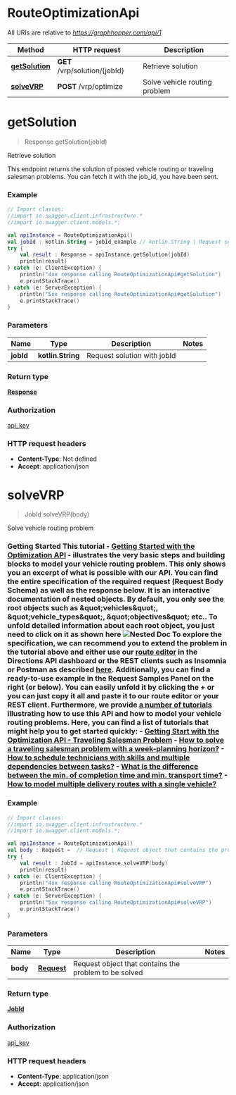 # RouteOptimizationApi

All URIs are relative to *https://graphhopper.com/api/1*

Method | HTTP request | Description
------------- | ------------- | -------------
[**getSolution**](RouteOptimizationApi.md#getSolution) | **GET** /vrp/solution/{jobId} | Retrieve solution
[**solveVRP**](RouteOptimizationApi.md#solveVRP) | **POST** /vrp/optimize | Solve vehicle routing problem

<a name="getSolution"></a>
# **getSolution**
> Response getSolution(jobId)

Retrieve solution

This endpoint returns the solution of posted vehicle routing or traveling salesman problems. You can fetch it with the job_id, you have been sent. 

### Example
```kotlin
// Import classes:
//import io.swagger.client.infrastructure.*
//import io.swagger.client.models.*;

val apiInstance = RouteOptimizationApi()
val jobId : kotlin.String = jobId_example // kotlin.String | Request solution with jobId
try {
    val result : Response = apiInstance.getSolution(jobId)
    println(result)
} catch (e: ClientException) {
    println("4xx response calling RouteOptimizationApi#getSolution")
    e.printStackTrace()
} catch (e: ServerException) {
    println("5xx response calling RouteOptimizationApi#getSolution")
    e.printStackTrace()
}
```

### Parameters

Name | Type | Description  | Notes
------------- | ------------- | ------------- | -------------
 **jobId** | **kotlin.String**| Request solution with jobId |

### Return type

[**Response**](Response.md)

### Authorization

[api_key](../README.md#api_key)

### HTTP request headers

 - **Content-Type**: Not defined
 - **Accept**: application/json

<a name="solveVRP"></a>
# **solveVRP**
> JobId solveVRP(body)

Solve vehicle routing problem

 ### Getting Started  This tutorial - [Getting Started with the Optimization API](https://www.graphhopper.com/blog/2019/05/17/getting-started-with-the-optimization-api-traveling-salesman-problem/) - illustrates the very basic steps and building blocks to model your vehicle routing problem.  This only shows you an excerpt of what is possible with our API. You can find the entire specification of the required request (Request Body Schema) as well as the response below. It is an interactive documentation of nested objects. By default, you only see the root objects such as \&quot;vehicles\&quot;, \&quot;vehicle_types\&quot;, \&quot;objectives\&quot; etc.. To unfold detailed information about each root object, you just need to click on it as shown here  ![Nested Doc](./img/nested-doc.gif)  To explore the specification, we can recommend you to extend the problem in the tutorial above and either use our [route editor](https://www.graphhopper.com/blog/2015/07/21/graphhoppers-new-route-optimization-editor/) in the Directions API dashboard or the REST clients such as Insomnia or Postman as described [here](https://docs.graphhopper.com/#section/Explore-our-APIs). Additionally, you can find a ready-to-use example in the Request Samples Panel on the right (or below). You can easily unfold it by clicking the + or you can just copy it all and paste it to our route editor or your REST client.  Furthermore, we provide [a number of tutorials](https://www.graphhopper.com/tutorial/) illustrating how to use this API and how to model your vehicle routing problems. Here, you can find a list of tutorials that might help you to get started quickly:  - [Getting Start with the Optimization API - Traveling Salesman Problem](https://www.graphhopper.com/blog/2019/05/17/getting-started-with-the-optimization-api-traveling-salesman-problem/) - [How to solve a traveling salesman problem with a week-planning horizon?](https://www.graphhopper.com/blog/2016/05/30/how-to-solve-a-traveling-salesman-problem-with-a-week-planning-horizon/) - [How to schedule technicians with skills and multiple dependencies between tasks?](https://www.graphhopper.com/blog/2016/06/03/how-to-route-technicians-with-skills-and-multiple-dependencies-between-tasks/) - [What is the difference between the min. of completion time and min. transport time?](https://www.graphhopper.com/blog/2016/06/20/what-is-the-difference-between-the-minimization-of-completion-time-and-minimizing-transport-time/) - [How to model multiple delivery routes with a single vehicle?](https://www.graphhopper.com/blog/2016/07/21/how-to-model-multiple-delivery-routes-with-a-single-vehicle/) 

### Example
```kotlin
// Import classes:
//import io.swagger.client.infrastructure.*
//import io.swagger.client.models.*;

val apiInstance = RouteOptimizationApi()
val body : Request =  // Request | Request object that contains the problem to be solved
try {
    val result : JobId = apiInstance.solveVRP(body)
    println(result)
} catch (e: ClientException) {
    println("4xx response calling RouteOptimizationApi#solveVRP")
    e.printStackTrace()
} catch (e: ServerException) {
    println("5xx response calling RouteOptimizationApi#solveVRP")
    e.printStackTrace()
}
```

### Parameters

Name | Type | Description  | Notes
------------- | ------------- | ------------- | -------------
 **body** | [**Request**](Request.md)| Request object that contains the problem to be solved |

### Return type

[**JobId**](JobId.md)

### Authorization

[api_key](../README.md#api_key)

### HTTP request headers

 - **Content-Type**: application/json
 - **Accept**: application/json

